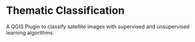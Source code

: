 # Thematic Classification
A QGIS Plugin to classify satellite images with supervised and unsupervised learning algorithms.
